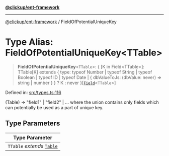 [**@clickup/ent-framework**](../README.md)

***

[@clickup/ent-framework](../globals.md) / FieldOfPotentialUniqueKey

# Type Alias: FieldOfPotentialUniqueKey\<TTable\>

> **FieldOfPotentialUniqueKey**\<`TTable`\>: \{ \[K in Field\<TTable\>\]: TTable\[K\] extends \{ type: typeof Number \| typeof String \| typeof Boolean \| typeof ID \| typeof Date \| \{ dbValueToJs: (dbValue: never) =\> string \| number \} \} ? K : never \}\[[`Field`](Field.md)\<`TTable`\>\]

Defined in: [src/types.ts:116](https://github.com/clickup/ent-framework/blob/master/src/types.ts#L116)

(Table) -> "field1" | "field2" | ... where the union contains only fields
which can potentially be used as a part of unique key.

## Type Parameters

| Type Parameter |
| ------ |
| `TTable` *extends* [`Table`](Table.md) |
